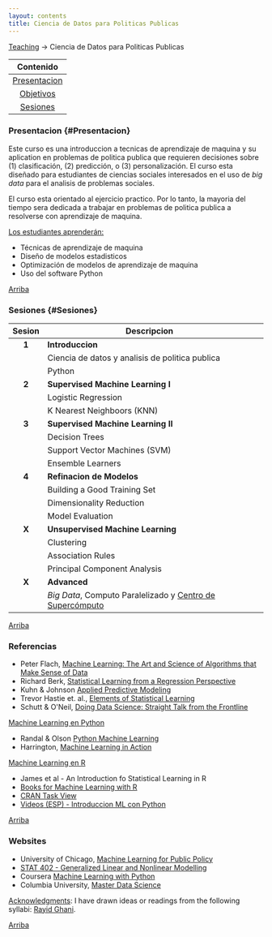 ```yaml
---
layout: contents
title: Ciencia de Datos para Politicas Publicas
---
```


<a name="Contenido"></a>

[Teaching](../../teaching.md) &rarr; Ciencia de Datos para Politicas Publicas

| Contenido |
| :---: |
| [Presentacion](#Presentacion) |
| [Objetivos](#Objetivo) |
| [Sesiones](#Sesiones) |

### Presentacion {#Presentacion}

Este curso es una introduccion a tecnicas de aprendizaje de maquina y su aplication en problemas de politica publica que requieren decisiones sobre (1) clasificación, (2) predicción, o (3) personalización. El curso esta diseñado para estudiantes de ciencias sociales interesados en el uso de *big data* para el analisis de problemas sociales.

El curso esta orientado al ejercicio practico. Por lo tanto, la mayoria del tiempo sera dedicada a trabajar en problemas de politica publica a resolverse con aprendizaje de maquina.

<u>Los estudiantes aprenderán:</u>
- Técnicas de aprendizaje de maquina
- Diseño de modelos estadisticos
- Optimización de modelos de aprendizaje de maquina
- Uso del software Python

[Arriba](#Contenido)

### Sesiones {#Sesiones}

| Sesion       | Descripcion  |       |
|:-------------:|--------------| :--- |
| **1**   | **Introduccion** |
|         | Ciencia de datos y analisis de politica publica | <a href="#" style="color:black;"><i class="fas fa-chalkboard-teacher" style="font-size:1em"></i></a>  |
|         | Python | <a href="https://crenteriam.github.io/training/python/python/" style="color:black;"><i class="fas fa-folder-open" style="font-size:1em"></i></a> |
| **2**   | **Supervised Machine Learning I**    | |
|         | Logistic Regression       | <a href="#" style="color:black;"><i class="fas fa-folder-open" style="font-size:1em"></i></a> |
|         | K Nearest Neighboors (KNN)       | <a href="#" style="color:black;"><i class="fas fa-folder-open" style="font-size:1em"></i></a> |
| **3**   | **Supervised Machine Learning II** |
|         | Decision Trees | <a href="#" style="color:black;"><i class="fas fa-folder-open" style="font-size:1em"></i></a> |
|         | Support Vector Machines (SVM)  | <a href="#" style="color:black;"><i class="fas fa-chalkboard-teacher" style="font-size:1em"></i></a> |
|         | Ensemble Learners  | <a href="#" style="color:black;"><i class="fas fa-chalkboard-teacher" style="font-size:1em"></i></a> |
| **4**   | **Refinacion de Modelos**  |
|         | Building a Good Training Set  | <a href="#" style="color:black;"><i class="fas fa-chalkboard-teacher" style="font-size:1em"></i></a> |
|         | Dimensionality Reduction  | <a href="#" style="color:black;"><i class="fas fa-chalkboard-teacher" style="font-size:1em"></i></a> |
|         | Model Evaluation  | <a href="#" style="color:black;"><i class="fas fa-chalkboard-teacher" style="font-size:1em"></i></a> |
| **X**   | **Unsupervised Machine Learning** |
|         | Clustering  |
|         | Association Rules  |
|         | Principal Component Analysis  |
| **X**   | **Advanced**  |
|         | *Big Data*, Computo Paralelizado y [Centro de Supercómputo](http://www.udg.mx/es/noticia/inauguran-centro-supercomputo-cucea) |

[Arriba](#Contenido)

### Referencias

- Peter Flach, [Machine Learning: The Art and Science of Algorithms that Make Sense of Data](https://www.amazon.com/Machine-Learning-Science-Algorithms-Sense/dp/1107422221)
- Richard Berk, [Statistical Learning from a Regression Perspective](https://www.amazon.com/Statistical-Learning-Regression-Perspective-Statistics/dp/3319440470)
- Kuhn & Johnson [Applied Predictive Modeling](https://www.amazon.com/Applied-Predictive-Modeling-Max-Kuhn/dp/1461468485)
- Trevor Hastie et. al., [Elements of Statistical Learning](https://www.amazon.com/Elements-Statistical-Learning-Prediction-Statistics/dp/0387848576)
- Schutt & O'Neil, [Doing Data Science: Straight Talk from the Frontline](https://www.amazon.com/Doing-Data-Science-Straight-Frontline/dp/1449358659)

<u>Machine Learning en Python</u>
- Randal & Olson [Python Machine Learning](https://www.amazon.com/Python-Machine-Learning-Sebastian-Raschka-ebook/dp/B00YSILNL0)
- Harrington, [Machine Learning in Action](https://www.amazon.com/Machine-Learning-Action-Peter-Harrington/dp/1617290181)

<u>Machine Learning en R</u>
- James et al - An Introduction fo Statistical Learning in R
- [Books for Machine Learning with R](https://machinelearningmastery.com/books-for-machine-learning-with-r/)
- [CRAN Task View](https://cran.r-project.org/web/views/MachineLearning.html)
- [Videos (ESP) - Introduccion ML con Python](https://www.youtube.com/playlist?list=PLJjOveEiVE4Dk48EI7I-67PEleEC5nxc3)

[Arriba](#Contenido)

### Websites
- University of Chicago, [Machine Learning for Public Policy](http://www.rayidghani.com/teaching)
- [STAT 402 - Generalized Linear and Nonlinear Modelling](http://people.stat.sfu.ca/~raltman/stat402/)
- Coursera [Machine Learning with Python](https://www.coursera.org/learn/machine-learning-with-python)
- Columbia University, [Master Data Science](https://datascience.columbia.edu/master-of-science-in-data-science)

<u>Acknowledgments</u>: I have drawn ideas or readings from the following syllabi: [Rayid Ghani](http://www.rayidghani.com/teaching).

[Arriba](#Contenido)

<!--[imagen de segasi para todo el proceso de ciencia de datos](http://segasi.com.mx/cursos/mcb/)-->
